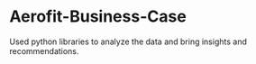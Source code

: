 # Aerofit-Business-Case
Used python libraries to analyze the data and bring insights and recommendations.
